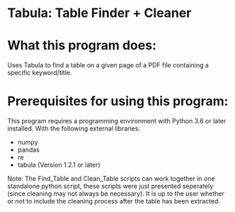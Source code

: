 # Tabula: Table Finder + Cleaner

What this program does:
========================================

Uses Tabula to find a table on a given page of a PDF file containing a specific keyword/title.


Prerequisites for using this program:
========================================

This program requires a programming environment with Python 3.6 or later installed.
With the following external libraries:
- numpy
- pandas
- re
- tabula (Version 1.2.1 or later)

Note: The Find_Table and Clean_Table scripts can work together in one standalone python script, these scripts were just presented seperately (since cleaning may not always be necessary). It is up to the user whether or not to include the cleaning process after the table has been extracted.
